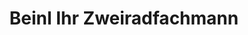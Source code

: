 ---
title: "Beinl Ihr Zweiradfachmann"
url: /klagenfurt-am-woerthersee/beinl-ihr-zweiradfachmann/
shop: Fahrrad
---